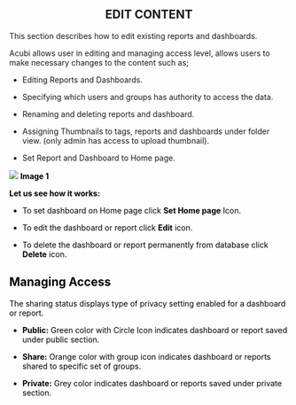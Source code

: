 


<center><h2>EDIT CONTENT</h2></center>

This section describes how to edit existing reports and dashboards. 

Acubi allows user in editing and managing access level, allows  users to make necessary changes to the content such as;

   -  Editing Reports and Dashboards.
   
   -  Specifying which users and groups has authority to access the data.
   
   -  Renaming and deleting reports and dashboard.
   
   - Assigning Thumbnails to tags, reports and dashboards under folder view. (only admin has access to upload thumbnail).
   
   -  Set Report and Dashboard to Home page.
   
   ![
](https://raw.githubusercontent.com/sv18042016/fp1/2c3e9b591017dd6316a4091ad35abfae69bf2082/images/New_version5/UD_Edit_Content_Image1.png)
<b><font color = "Black"> Image 1</b>

<b>Let us see how it works:</b>

- To set dashboard on Home page click <b>Set Home page</b> Icon.

- To edit the dashboard or report click  <B>Edit</B>  icon.

- To delete the dashboard or report permanently from database click <b>Delete</b>  icon.

## Managing Access

The sharing status displays type of privacy setting enabled for a dashboard or report.

 -   <B>Public:</B> Green color  with Circle Icon indicates dashboard or report saved under public section.
 
 -   <B>Share:</b> Orange color with group icon indicates dashboard or reports shared to specific set of groups.
 
 -   <b>Private:</B> Grey color indicates dashboard or reports saved under private section.

<!--stackedit_data:
eyJoaXN0b3J5IjpbLTEyODk0ODUzMzIsLTg1NjkyMTYxOSwxMT
gwNDQ4ODMxLDEzOTc1MDc3NDUsLTY4MTU4ODAzMSwtMTE5NDE2
ODM3MywtMTU3MDU2NzMwNywtMTE5NDE2ODM3MywxNTE1MDg2MD
ExLC03MDgyNTIwNTEsLTE1NTEyNTQ1NTcsLTgyMjQwOTk4Nywt
MTQ0NDQ5MzEwNSwtMTU5MjMxMTQyNiwtMTU1MzU2OTU3NSw3NT
E2MDAyNDYsLTE1OTQ3MDcxNV19
-->
